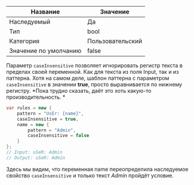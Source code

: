 | Название | Значение |
|---|---|
| Наследуемый | Да |
| Тип | bool |
| Категория | Пользовательский |
| Значение по умолчанию | false |

Параметр `caseInsensitive` позволяет игнорировать регистр текста в пределах своей переменной. Как для текста из поля Input, так и из паттерна. Хотя на самом деле, шаблон паттерна с параметром `caseInsensitive` в значении **true**, просто выравнивается по нижнему регистру. *Пока трудно сказать, даёт это хоть какую-то производительность. *

```csharp
var rules = new { 
    pattern = "UsEr: {name}",
    caseInsensitive = true,
	name = new {
		pattern = "Admin",
		caseInsensitive = false
	}
};
// Input: uSeR: Admin
// Output: uSeR: Admin
```

Здесь мы видим, что переменная name переопределила наследуемое свойство `caseInsensitive` и только текст *Admin* пройдёт условие. 
